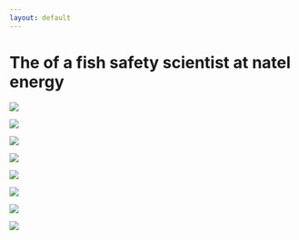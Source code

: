 ```yaml
---
layout: default
---
```

# The of a fish safety scientist at natel energy
![](media/20240729-DJI_0745.jpg)

![](media/2024_Leon_whitesturgeon_retrieval.gif)

![](media/20240717-IMG_6697.jpg)

![](media/20240813-DSC04402.jpg)

![](media/20240729-DSC04046.jpg)

![](media/20240813-DSC04420.jpg)

![](media/20240726-DSC03623.jpg)

![](media/20240726-DSC03629.jpg)

